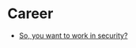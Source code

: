 # Career

- [So, you want to work in security?](https://www.freecodecamp.org/news/so-you-want-to-work-in-security-bc6c10157d23/)
